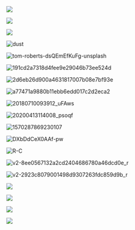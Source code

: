![](https://pic.xinsong.xyz/img/202208162258953.png)





![](https://pic.xinsong.xyz/img/202206121034428.jpg)



![](https://pic.xinsong.xyz/img/202206121039275.jpg)

![dust](https://pic.xinsong.xyz/img/202209131553750.jpg)

![tom-roberts-dsQEmEfKuFg-unsplash](https://pic.xinsong.xyz/img/202209121959299.jpg)

![191cd2a7318d4fee9e29046b73ee524d](https://pic.xinsong.xyz/img/202209122029349.jpg)

![2d6eb26d900a4631817007b08e7bf93e](https://pic.xinsong.xyz/img/202209122030420.jpg)

![a77471a9880b11ebb6edd017c2d2eca2](https://pic.xinsong.xyz/img/202209122030273.jpg)





![20180710093912_uFAws](https://pic.xinsong.xyz/img/202208171102538.jpeg)





![20200413114008_psoqf](https://pic.xinsong.xyz/img/202208171102717.jpeg)





![1570287869230107](https://pic.xinsong.xyz/img/202208171102864.jpg)



![DXbDdCeX0AAf-pw](https://pic.xinsong.xyz/img/202208171102250.jpg)



![R-C](https://pic.xinsong.xyz/img/202208171102194.jpg)



![v2-8ee0567132a2cd2404686780a46dcd0e_r](https://pic.xinsong.xyz/img/202208171102930.jpg)



![v2-2923c8079001498d9307263fdc859d9b_r](https://pic.xinsong.xyz/img/202208171102798.jpg)

![](https://img2023.cnblogs.com/blog/2879543/202212/2879543-20221202085311581-997590797.jpg)

![](https://img2023.cnblogs.com/blog/2879543/202212/2879543-20221201214007703-323425109.jpg)



![](https://pic.xinsong.xyz/img/202212012141147.jpeg)



![](https://pic.xinsong.xyz/img/202206122059296.gif)
